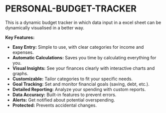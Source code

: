 
# PERSONAL-BUDGET-TRACKER
This is a dynamic budget tracker in which data input in a excel sheet can be dynamically visualised in a better way.

**Key Features:**
*   **Easy Entry:** Simple to use, with clear categories for income and expenses.
*   **Automatic Calculations:** Saves you time by calculating everything for you.
*   **Visual Insights:** See your finances clearly with interactive charts and graphs.
*   **Customizable:** Tailor categories to fit your specific needs.
*   **Goal Tracking:** Set and monitor financial goals (saving, debt, etc.).
*   **Detailed Reporting:** Analyze your spending with custom reports.
*   **Data Accuracy:** Built-in features to prevent errors.
*   **Alerts:** Get notified about potential overspending.
*   **Protected:** Prevents accidental changes.


